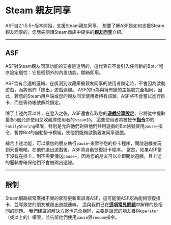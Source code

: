 # Steam 親友同享

ASF自2.1.5.5+版本開始，支援Steam親友同享。 想要了解ASF是如何支援Steam親友同享的，您應先閱讀Steam商店中提供的&#8203;**[親友同享](https://store.steampowered.com/promotion/familysharing)**&#8203;介紹。

---

## ASF

ASF對Steam親友同享功能的支援是透明的，這代表它不會引入任何新的Bot／程序設定屬性：它是個額外的內置功能，開箱即用。

ASF含有合適的邏輯，在偵測到收藏庫被親友同享的使用者鎖定時，不會因為啟動遊戲，而將他們「踢出」遊戲連線。 ASF的行為與擁有鎖的主帳號完全相同，因此，若您的Steam用戶端或您的親友同享使用者持有該鎖，ASF將不會嘗試進行掛卡，而是等待帳號解除鎖定。

除了上述內容以外，在登入之後，ASF還會存取您的&#8203;**[遊戲分享設定](https://store.steampowered.com/account/managedevices)**&#8203;，它將從中提取最多5個允許使用您收藏庫使用者的&#8203;`steamID`&#8203;。 這些使用者將被授予&#8203;**[指令](https://github.com/JustArchiNET/ArchiSteamFarm/wiki/Commands-zh-TW)**&#8203;中的&#8203;`FamilySharing`&#8203;權限，特別是允許他們對與他們共用遊戲的Bot帳號使用&#8203;`pause~`&#8203;指令，暫停Bot的自動掛卡模組，使他們能夠啟動親友同享遊戲。

綜合上述功能，可以讓您的朋友執行&#8203;`pause~`&#8203;來暫停您的掛卡程序，開啟遊戲並玩到天昏地暗。在他們退出遊戲後，ASF將自動恢復掛卡程序。 當然，如果ASF當下沒有在掛卡，則不需要傳送&#8203;`pause~`&#8203;，因為您的朋友可以立即開始遊戲，且上述的邏輯會確保他們不會被踢出連線。

---

## 限制

Steam網路經常廣播不實的狀態更新來誤導ASF，這可能使ASF認為能夠恢復掛卡，並導致您的朋友被踢出遊戲連線。 這與我們已在&#8203;**[這項常見問題](https://github.com/JustArchiNET/ArchiSteamFarm/wiki/FAQ#asf-is-kicking-my-steam-client-session-while-im-playing--this-account-is-logged-on-another-pc)**&#8203;中解釋的是相同的問題。 我們建議的解決方案也完全相同，主要是讓您的朋友獲得&#8203;`Operator`&#8203;（或以上的）權限，並告訴他們使用&#8203;`pause`&#8203;與&#8203;`resume`&#8203;指令。